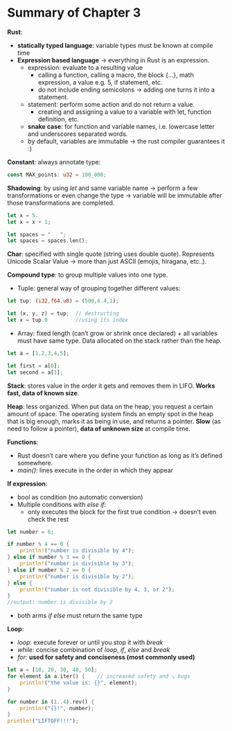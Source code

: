 # Summary of Chapter 3

**Rust**:
- **statically typed language**: variable types must be known at compile time
- **Expression based language** -> everything in Rust is an expression.
	- expression: evaluate to a resulting value
		- calling a function, calling a macro, the block {…}, math expression, a value e.g. 5, if statement, etc.
		- do not include ending semicolons -> adding one turns it into a statement.
	- statement: perform some action and do not return a value.
		- creating and assigning a value to a variable with let, function definition, etc.
	- **snake case**: for function and variable names, i.e. lowercase letter and underscores separated words.
	- by default, variables are immutable -> the rust compiler guarantees it :)

**Constant**: always annotate type:
```rust
const MAX_points: u32 = 100_000;
```

**Shadowing**: by using _let_ and same variable name -> perform a few transformations or even change the type -> variable will be immutable after those transformations are completed.
```rust
let x = 5.
let x = x + 1;

let spaces = "   ";
let spaces = spaces.len();
```
**Char**: specified with single quote (string uses double quote). Represents Unicode Scalar Value -> more than just ASCII (emojis, hiragana, etc..).

**Compound type**: to group multiple values into one type.
- Tuple: general way of grouping together different values:
```rust
let tup: (i32,f64,u8) = (500,6.4,1);

let (x, y, z) = tup;  // destructing
let x = tup.0         //using its index
```

- Array: fixed length  (can’t grow or shrink once declared) + all variables must have same type. Data allocated on the stack rather than the heap.
```rust
let a = [1,2,3,4,5];

let first = a[0];
let second = a[1];
```

**Stack**: stores value in the order it gets and removes them in LIFO. **Works fast, data of known size**.

**Heap**: less organized. When put data on the heap, you request a certain amount of space. The operating system finds an empty spot in the heap that is big enough, marks it as being in use, and returns a pointer. **Slow** (as need to follow a pointer), **data of unknown size** at compile time.

**Functions**:
- Rust doesn’t care where you define your function as long as it’s defined somewhere.
- _main()_: lines execute in the order in which they appear

**If expression**: 
- bool as condition (no automatic conversion)
- Multiple conditions with _else if_: 
	- only executes the block for the first true condition -> doesn’t even check the rest 
```rust
let number = 6;

if number % 4 == 0 {
    println!("number is divisible by 4");
} else if number % 3 == 0 {
    println!("number is divisible by 3");
} else if number % 2 == 0 {
    println!("number is divisible by 2");
} else {
    println!("number is not divisible by 4, 3, or 2");
}
//output: number is divisible by 2
```
- both arms _if else_ must return the same type

**Loop**:
- _loop_: execute forever or until you stop it with _break_
- _while_: concise combination of _loop_, _if_, _else_ and _break_
- _for_: **used for safety and conciseness (most commonly used)**
```rust
let a = [10, 20, 30, 40, 50];
for element in a.iter() {    // increased safety and ↘ bugs
    println!("the value is: {}", element);
}

for number in (1..4).rev() {
    println!("{}!", number);
}
println!("LIFTOFF!!!");
 ```

